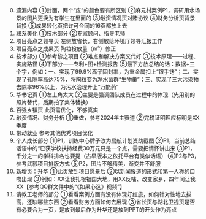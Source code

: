 0. 遗漏内容
①封面，两个“废”的颜色要有所区别
②麻元村案例P1，调研用水场景的图片更换为有学生在里面的
③融资情况页对赌协议
④财务分析页背景替换
⑤成果转化页把许可合同的16页都放上去
1. 联系美化
①技术部分
②专家顾问、指导老师
2. 项目亮点之领导页
左侧放省长，右侧放给环境厅领导汇报工作
3. 项目亮点之成果页
陶粒投放量（m³）修正
4. 技术部分
①参考黎之项目
②难点和解决方案交代好
③技术原理——过程、实施路径
④下部分——专利+图+检测报告
⑤最下方放总结的话：数据+三个字，例如：一、实现了99.9%离子固封率，为重金属扣上“银手铐”；二、实现了孔隙率高达75%，将陶粒变为净水菌群“生物巢”；三、实现了三大污染物去除率96%以上，为污水治理开上“万能药”
5. 华书记页
①左上角太大
②主要是强调团队成员在过程中的体现（先用别的照片替代，后期拍了集体替换）
6. 百强乡镇页
此页需优化，不够真实
7. 融资情况、财务分析
①重做，参考2024年主赛道
②完税证明理应标明是XX季度
8. 带动就业
参考其他优秀项目优化
9. 个人成长部分
①P1，训练中心牌子改为启航计划资助截图
②P1，当前总结话语中的“已获学校扶持经费30万元只是一个点，需要把情怀讲出来
③P1，千分之一的学科排名也要提（古早版本之依托平台有类似话语）
④P2与P3，参考武毅项目排版方式
⑤P2，图片不够精美，渐变并不舒服
10. 新增页：升华
①此页放到项目愿景后
②以新闻报道的形式和第一人称的口吻出现
③例如：XX让我扎根祖国大地，用XX反哺、改变家乡，四年间让我XX【参考QQ群文件中的“《如果心选》视频”】
11. 请教王老师的部分
①看看案例方面有没有体现好红旅，如何针对性地去拔高，还缺哪些东西
②看看财务方面如何去展现
③省长页与湖北卫视页是否有必要合为一页，是放到最后作为升华还是放到PPT的开头作为亮点
